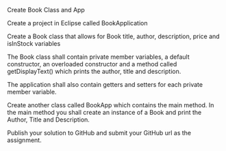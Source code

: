 Create Book Class and App

Create a project in Eclipse called BookApplication

Create a Book class that allows for Book title, author, description, price and isInStock variables

The Book class shall contain private member variables, a default constructor, an overloaded constructor and a method called getDisplayText() which prints the author, title and description.

 

The application shall also contain getters and setters for each private member variable.

Create another class called BookApp which contains the main method. In the main method you shall create an instance of a Book and print the Author, Title and Description.

 

Publish your solution to GitHub and submit your GitHub url as the assignment.


